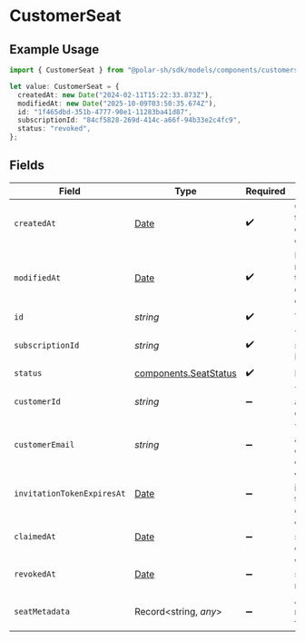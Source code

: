 # CustomerSeat

## Example Usage

```typescript
import { CustomerSeat } from "@polar-sh/sdk/models/components/customerseat.js";

let value: CustomerSeat = {
  createdAt: new Date("2024-02-11T15:22:33.873Z"),
  modifiedAt: new Date("2025-10-09T03:50:35.674Z"),
  id: "1f465dbd-351b-4777-90e1-11283ba41d87",
  subscriptionId: "84cf5828-269d-414c-a66f-94b33e2c4fc9",
  status: "revoked",
};
```

## Fields

| Field                                                                                         | Type                                                                                          | Required                                                                                      | Description                                                                                   |
| --------------------------------------------------------------------------------------------- | --------------------------------------------------------------------------------------------- | --------------------------------------------------------------------------------------------- | --------------------------------------------------------------------------------------------- |
| `createdAt`                                                                                   | [Date](https://developer.mozilla.org/en-US/docs/Web/JavaScript/Reference/Global_Objects/Date) | :heavy_check_mark:                                                                            | Creation timestamp of the object.                                                             |
| `modifiedAt`                                                                                  | [Date](https://developer.mozilla.org/en-US/docs/Web/JavaScript/Reference/Global_Objects/Date) | :heavy_check_mark:                                                                            | Last modification timestamp of the object.                                                    |
| `id`                                                                                          | *string*                                                                                      | :heavy_check_mark:                                                                            | The seat ID                                                                                   |
| `subscriptionId`                                                                              | *string*                                                                                      | :heavy_check_mark:                                                                            | The subscription ID                                                                           |
| `status`                                                                                      | [components.SeatStatus](../../models/components/seatstatus.md)                                | :heavy_check_mark:                                                                            | N/A                                                                                           |
| `customerId`                                                                                  | *string*                                                                                      | :heavy_minus_sign:                                                                            | The assigned customer ID                                                                      |
| `customerEmail`                                                                               | *string*                                                                                      | :heavy_minus_sign:                                                                            | The assigned customer email                                                                   |
| `invitationTokenExpiresAt`                                                                    | [Date](https://developer.mozilla.org/en-US/docs/Web/JavaScript/Reference/Global_Objects/Date) | :heavy_minus_sign:                                                                            | When the invitation token expires                                                             |
| `claimedAt`                                                                                   | [Date](https://developer.mozilla.org/en-US/docs/Web/JavaScript/Reference/Global_Objects/Date) | :heavy_minus_sign:                                                                            | When the seat was claimed                                                                     |
| `revokedAt`                                                                                   | [Date](https://developer.mozilla.org/en-US/docs/Web/JavaScript/Reference/Global_Objects/Date) | :heavy_minus_sign:                                                                            | When the seat was revoked                                                                     |
| `seatMetadata`                                                                                | Record<string, *any*>                                                                         | :heavy_minus_sign:                                                                            | Additional metadata for the seat                                                              |